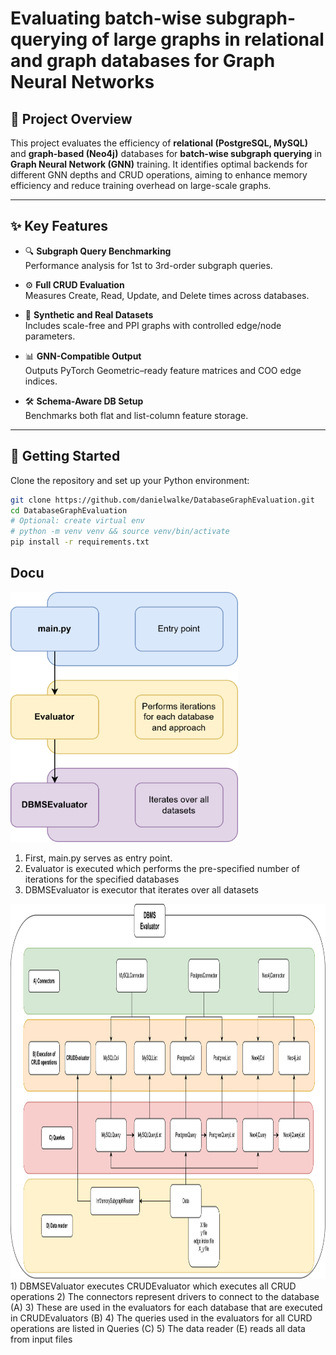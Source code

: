 # Evaluating batch-wise subgraph-querying of large graphs in relational and graph databases for Graph Neural Networks

## 📘 Project Overview

This project evaluates the efficiency of **relational (PostgreSQL, MySQL)** and **graph-based (Neo4j)** databases for **batch-wise subgraph querying** in **Graph Neural Network (GNN)** training. It identifies optimal backends for different GNN depths and CRUD operations, aiming to enhance memory efficiency and reduce training overhead on large-scale graphs.

---

## ✨ Key Features

- 🔍 **Subgraph Query Benchmarking**  
  Performance analysis for 1st to 3rd-order subgraph queries.  

- ⚙️ **Full CRUD Evaluation**  
  Measures Create, Read, Update, and Delete times across databases.  

- 🧪 **Synthetic and Real Datasets**  
  Includes scale-free and PPI graphs with controlled edge/node parameters.  

- 📊 **GNN-Compatible Output**  
  Outputs PyTorch Geometric–ready feature matrices and COO edge indices. 

- 🛠️ **Schema-Aware DB Setup**  
  Benchmarks both flat and list-column feature storage.

---

## 🚀 Getting Started

Clone the repository and set up your Python environment:

```bash
git clone https://github.com/danielwalke/DatabaseGraphEvaluation.git
cd DatabaseGraphEvaluation
# Optional: create virtual env
# python -m venv venv && source venv/bin/activate
pip install -r requirements.txt
```

## Docu

<img src="/docu/Documentation-MainDocu.drawio.png" height="400">

1) First, main.py serves as entry point.
2) Evaluator is executed which performs the pre-specified number of iterations for the specified databases
3) DBMSEvaluator is executor that iterates over all datasets

<img src="/docu/Documentation-DBEval.drawio.png" height="600">
1) DBMSEValuator executes CRUDEvaluator which executes all CRUD operations
2) The connectors represent drivers to connect to the database (A)
3) These are used in the evaluators for each database that are executed in CRUDEvaluators (B)
4) The queries used in the evaluators for all CURD operations are listed in Queries (C)
5) The data reader (E) reads all data from input files
